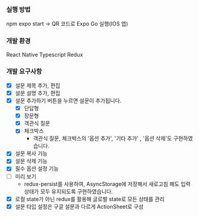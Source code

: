 ### 실행 방법
npm expo start
-> QR 코드로 Expo Go 실행(IOS 앱)

### 개발 환경
React Native
Typescript
Redux

### 개발 요구사항
- [x] 설문 제목 추가, 편집
- [x] 설문 설명 추가, 편집
- [x] 설문 추가하기 버튼을 누르면 설문이 추가됩니다.
  - [x] 단답형
  - [x] 장문형
  - [x] 객관식 질문
  - [x] 체크박스
      - 객관식 질문, 체크박스의 '옵션 추가', '기타 추가' , '옵션 삭제'도 구현하였습니다.
- [x] 설문 복사 기능
- [x] 설문 삭제 기능
- [x] 필수 옵션 설정 기능
- [ ] 미리 보기
    - redux-persist를 사용하여, AsyncStorage에 저장해서 새로고침 해도 입력 상태가 모두 유지되도록 구현하였습니다.
- [x] 로컬 state가 아닌 redux를 활용해 글로벌 state로 모든 상태를 관리
- [x] 설문 타입 설정은 구글 설문과 다르게 ActionSheet로 구성